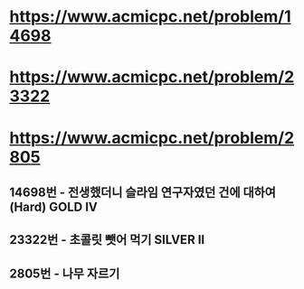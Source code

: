 # https://www.acmicpc.net/problem/14698
# https://www.acmicpc.net/problem/23322
# https://www.acmicpc.net/problem/2805

## 14698번 - 전생했더니 슬라임 연구자였던 건에 대하여 (Hard) GOLD IV
## 23322번 - 초콜릿 뺏어 먹기 SILVER II
## 2805번 - 나무 자르기